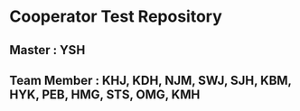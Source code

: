 # Cooperator Test Repository

## Master : YSH
## Team Member : KHJ, KDH, NJM, SWJ, SJH, KBM, HYK, PEB, HMG, STS, OMG, KMH
